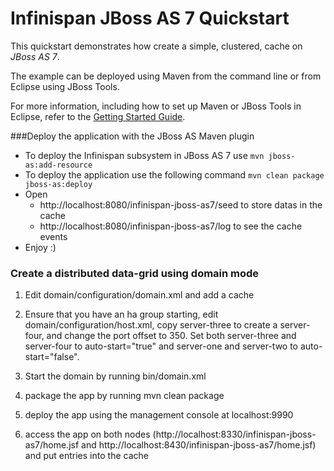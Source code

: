 Infinispan JBoss AS 7 Quickstart
================================

This quickstart demonstrates how create a simple, clustered, cache on *JBoss AS 7*.

The example can be deployed using Maven from the command line or from Eclipse using
JBoss Tools.

For more information, including how to set up Maven or JBoss Tools in Eclipse, 
refer to the [Getting Started Guide](https://docs.jboss.org/author/display/ISPN/Getting+Started+Guide+-+JBoss+AS+7).

###Deploy the application with the JBoss AS Maven plugin

* To deploy the Infinispan subsystem in JBoss AS 7 use `mvn jboss-as:add-resource`
* To deploy the application use the following command `mvn clean package jboss-as:deploy`
* Open
    * http://localhost:8080/infinispan-jboss-as7/seed to store datas in the cache
    * http://localhost:8080/infinispan-jboss-as7/log to see the cache events
* Enjoy :)


### Create a distributed data-grid using domain mode

1) Edit domain/configuration/domain.xml and add a cache
                <cache-container name="jboss-as7-quickstart" default-cache="jboss-as7-quickstart-cache">
                    <distributed-cache owners="1" mode="SYNC" name="jboss-as7-quickstart-cache" start="EAGER"/>
                </cache-container>

2) Ensure that you have an ha group starting, edit domain/configuration/host.xml, copy server-three to create a server-four, and change the port offset to 350. Set both server-three and server-four to auto-start="true" and server-one and server-two to auto-start="false".

3) Start the domain by running bin/domain.xml

4) package the app by running mvn clean package

5) deploy the app using the management console at localhost:9990

6) access the app on both nodes (http://localhost:8330/infinispan-jboss-as7/home.jsf and http://localhost:8430/infinispan-jboss-as7/home.jsf) and put entries into the cache
